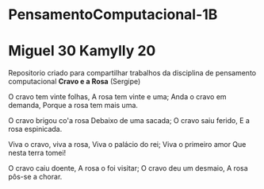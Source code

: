 # PensamentoComputacional-1B 

# Miguel 30 Kamylly 20
Repositorio criado para compartilhar trabalhos da disciplina de pensamento computacional
**Cravo e a Rosa**
(Sergipe)

O cravo tem vinte folhas,
A rosa tem vinte e uma;
Anda o cravo em demanda,
Porque a rosa tem mais uma.

O cravo brigou co'a rosa
Debaixo de uma sacada;
O cravo saiu ferido,
E a rosa espinicada.

Viva o cravo, viva a rosa,
Viva o palácio do rei;
Viva o primeiro amor
Que nesta terra tomei!

O cravo caiu doente,
A rosa o foi visitar;
O cravo deu um desmaio,
A rosa pôs-se a chorar.
